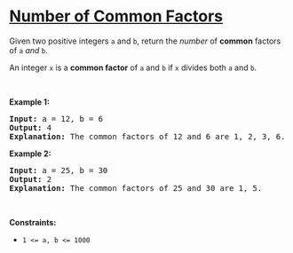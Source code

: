 # [Number of Common Factors](https://leetcode.com/problems/number-of-common-factors/)

<p>Given two positive integers <code>a</code> and <code>b</code>, return the <em>number</em> of <strong>common</strong> factors of <code>a</code><em> and </em><code>b</code>.</p>

<p>An integer <code>x</code> is a <strong>common factor</strong> of <code>a</code> and <code>b</code> if <code>x</code> divides both <code>a</code> and <code>b</code>.</p>

<p>&nbsp;</p>
<p><strong class="example">Example 1:</strong></p>

<pre><strong>Input:</strong> a = 12, b = 6
<strong>Output:</strong> 4
<strong>Explanation:</strong> The common factors of 12 and 6 are 1, 2, 3, 6.
</pre>

<p><strong class="example">Example 2:</strong></p>

<pre><strong>Input:</strong> a = 25, b = 30
<strong>Output:</strong> 2
<strong>Explanation:</strong> The common factors of 25 and 30 are 1, 5.
</pre>


<p>&nbsp;</p>
<p><strong>Constraints:</strong></p>

<ul>
	<li><code>1 <= a, b <= 1000
</code></li>
</ul>
